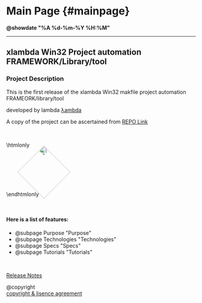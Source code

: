 # Main Page {#mainpage}

<b>@showdate "%A %d-%m-%Y %H:%M"</b>
<!-- this date is generated when doxygen compiles the documenation -->

<hr/>

<h2><b>xlambda Win32 Project automation FRAMEWORK/Library/tool</b></h2>
<h3><b>Project Description</b></h3>
<p>
	This is the first release of the xlambda Win32 makfile project automation FRAMEORK/library/tool
</p>

developed by lambda
<a href="https://www.lambda.joburg" target="_blank">
    &lambda;ambda
</a>

A copy of the project can be ascertained from
<a href="https://github.com/lambdadotjoburg/MakeFileC-Win32RecursiveLibHeaderFileLinkXLambdaJupyterDoxyXeusClingProject" target="_blank">
    REPO Link
</a>

<br/>

\htmlonly
    <script src="..\cstmz\js\toggle.js"></script>
    <div id="container">
        <img
            id="microchip"
            src="https://www.lambda.joburg/assets/images/index/stock/vector_graphics/artificial_intelligence.svg"
            style="transform: rotate(45deg); display: block; margin-left: 50px;" width="100" height="100"
        />
    </div>
\endhtmlonly

<br/>

#### Here is a list of features:

- @subpage Purpose "Purpose"
- @subpage Technologies "Technologies"
- @subpage Specs "Specs"
- @subpage Tutorials "Tutorials"
        
<br/>

[Release Notes](legal/releasenotes.md)
        
@copyright <br/> [copyright & lisence agreement](legal/lisence.md)

